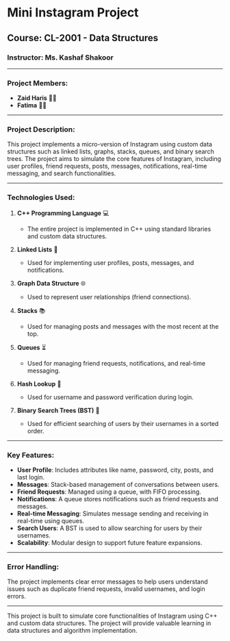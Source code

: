 # Mini Instagram Project

## Course: CL-2001 - Data Structures
### Instructor: Ms. Kashaf Shakoor

---

### Project Members:
- **Zaid Haris** 👨‍💻
- **Fatima** 👩‍💻

---

### Project Description:
This project implements a micro-version of Instagram using custom data structures such as linked lists, graphs, stacks, queues, and binary search trees. The project aims to simulate the core features of Instagram, including user profiles, friend requests, posts, messages, notifications, real-time messaging, and search functionalities.

---

### Technologies Used:
1. **C++ Programming Language** 💻
   - The entire project is implemented in C++ using standard libraries and custom data structures.
   
2. **Linked Lists** 🔗
   - Used for implementing user profiles, posts, messages, and notifications.
   
3. **Graph Data Structure** 🌐
   - Used to represent user relationships (friend connections).
   
4. **Stacks** 📚
   - Used for managing posts and messages with the most recent at the top.
   
5. **Queues** ⏳
   - Used for managing friend requests, notifications, and real-time messaging.
   
6. **Hash Lookup** 🔑
   - Used for username and password verification during login.

7. **Binary Search Trees (BST)** 🌳
   - Used for efficient searching of users by their usernames in a sorted order.

---

### Key Features:
- **User Profile**: Includes attributes like name, password, city, posts, and last login.
- **Messages**: Stack-based management of conversations between users.
- **Friend Requests**: Managed using a queue, with FIFO processing.
- **Notifications**: A queue stores notifications such as friend requests and messages.
- **Real-time Messaging**: Simulates message sending and receiving in real-time using queues.
- **Search Users**: A BST is used to allow searching for users by their usernames.
- **Scalability**: Modular design to support future feature expansions.

---

### Error Handling:
The project implements clear error messages to help users understand issues such as duplicate friend requests, invalid usernames, and login errors.

---

This project is built to simulate core functionalities of Instagram using C++ and custom data structures. The project will provide valuable learning in data structures and algorithm implementation.
